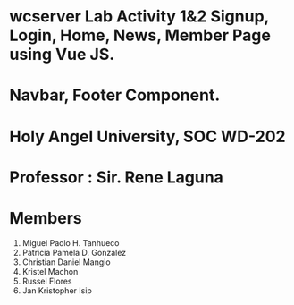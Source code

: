 # wcserver Lab Activity 1&2 Signup, Login, Home, News, Member Page using Vue JS.
# Navbar, Footer Component.
# Holy Angel University, SOC WD-202
# Professor : Sir. Rene Laguna 

# Members

1. Miguel Paolo H. Tanhueco
2. Patricia Pamela D. Gonzalez
3. Christian Daniel Mangio
4. Kristel Machon
5. Russel Flores
6. Jan Kristopher Isip
